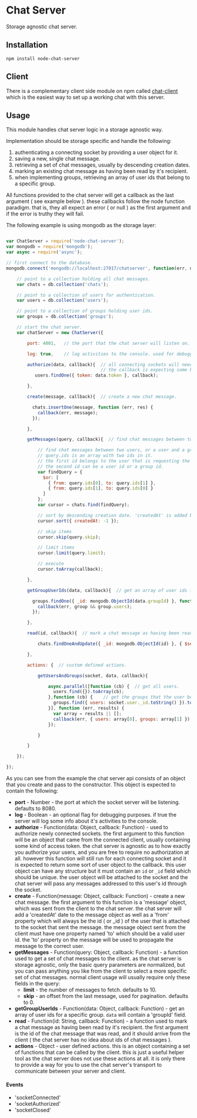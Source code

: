 # Chat Server

Storage agnostic chat server.

## Installation

```
npm install node-chat-server
```

## Client

There is a complementary client side module on npm called <a href="https://github.com/ido-ofir/chat-client">chat-client</a> which is the easiest way to set up a working chat with this server.

## Usage

This module handles chat server logic in a storage agnostic way.

Implementation should be storage specific and handle the following:

 1. authenticating a connecting socket by providing a user object for it.
 2. saving a new, single chat message.
 3. retrieving a set of chat messages, usually by descending creation dates.
 4. marking an existing chat message as having been read by it's recipient.
 5. when implementing groups, retrieving an array of user ids that belong to a specific group.

All functions provided to the chat server will get a callback as the last argument ( see example below ). these callbacks follow the node function paradigm. that is, they all expect an error ( or null ) as the first argument and if the error is truthy they will fail.

The following example is using mongodb as the storage layer:

```js

var ChatServer = require('node-chat-server');
var mongodb = require('mongodb');
var async = require('async');

// first connect to the database.
mongodb.connect('mongodb://localhost:27017/chatserver', function(err, db) {

    // point to a collection holding all chat messages.
    var chats = db.collection('chats');

    // point to a collection of users for authentication.
    var users = db.collection('users');

    // point to a collection of groups holding user ids.
    var groups = db.collection('groups');

    // start the chat server.
    var chatServer = new ChatServer({

        port: 4001,   // the port that the chat server will listen on. defaults to 8080.

        log: true,    // log activities to the console. used for debugging purposes.

        authorize(data, callback){  // all connecting sockets will need to authorize before doing anything else.
                                    // the callback is expecting some kind of user object as the second argument.
           users.findOne({ token: data.token }, callback);

        },

        create(message, callback){  // create a new chat message.

          chats.insertOne(message, function (err, res) {
            callback(err, message);
          });

        },

        getMessages(query, callback){  // find chat messages between two users, or a user and a group.

            // find chat messages between two users, or a user and a group.
            // query.ids is an array with two ids in it.
            // the first id belongs to the user that is requesting the mesasges.ng
            // the second id can be a user id or a group id.
            var findQuery = {
              $or: [
                { from: query.ids[0], to: query.ids[1] },
                { from: query.ids[1], to: query.ids[0] }
              ]
            };
            var cursor = chats.find(findQuery);

            // sort by descending creation date. 'createdAt' is added by the chat server to every message.
            cursor.sort({ createdAt: -1 });

            // skip items
            cursor.skip(query.skip);

            // limit items
            cursor.limit(query.limit);

            // execute
            cursor.toArray(callback);

        },

        getGroupUserIds(data, callback){  // get an array of user ids for a specific group.

          groups.findOne({ _id: mongodb.ObjectId(data.groupId) }, function (err, group) {
            callback(err, group && group.users);
          });

        },

        read(id, callback){  // mark a chat message as having been read by the recipient.

            chats.findOneAndUpdate({ _id: mongodb.ObjectId(id) }, { $set: { read: true }}, {}, callback);

        },

        actions: {  // custom defined actions.

            getUsersAndGroups(socket, data, callback){

                async.parallel([function (cb) {  // get all users.
                  users.find({}).toArray(cb);
                },function (cb) {    // get the groups that the user belongs to.
                  groups.find({ users: socket.user._id.toString() }).toArray(cb);
                }], function (err, results) {
                  var array = results || [];
                  callback(err, { users: array[0], groups: array[1] });
                });

            }

        }

    });

});


```

As you can see from the example the chat server api consists of an object that you create and pass to the constructor.
This object is expected to contain the following:

* **port** - Number - the port at which the socket server will be listening. defaults to 8080.
* **log** - Boolean - an optional flag for debugging purposes. if true the server will log some info about it's activities to the console.
* **authorize** - Function(data: Object, callback: Function) - used to authorize newly connected sockets. the first argument to this function will be an object that came from the connected client, usually containing some kind of access token. the chat server is agnostic as to how exactly you authorize your users, and you are free to require no authorization at all. however this function will still run for each connecting socket and it is expected to return some sort of user object to the callback. this user object can have any structure but it must contain an `id` or `_id` field which should be unique. the user object will be attached to the socket and the chat server will pass any messages addressed to this user's id through the socket.
* **create** - Function(message: Object, callback: Function) - create a new chat message. the first argument to this function is a 'message' object, which was sent from the client to the chat server. the chat server will add a 'createdAt' date to the message object as well as a 'from' property which will always be the id ( or _id ) of the user that is attached to the socket that sent the message. the message object sent from the client must have one property named 'to' which should be a valid user id. the 'to' property on the message will be used to propagate the message to the correct user.
* **getMessages** - Function(query: Object, callback: Function) - a function used to get a set of chat messages to the client. as the chat server is storage agnostic, only the basic query parameters are normalized, but you can pass anything you like from the client to select a more specific set of chat messages. normal client usage will usually require only these fields in the query:
    * **limit** - the number of messages to fetch. defaults to 10.
    * **skip** - an offset from the last message, used for pagination. defaults to 0.
* **getGroupUserIds** - Function(data: Object, callback: Function) - get an array of user ids for a specific group. `data` will contain a 'groupId' field.
* **read** - Function(id: String, callback: Function) - a function used to mark a chat message as having been read by it's recipient. the first argument is the id of the chat message that was read, and it should arrive from the client ( the chat server has no idea about ids of chat messages ).
* **actions** - Object - user defined actions. this is an object containing a set of functions that can be called by the client. this is just a useful helper tool as the chat server does not use these actions at all. it is only there to provide a way for you to use the chat server's transport to communicate between your server and client.


#### Events

* 'socketConnected'
* 'socketAuthorized'
* 'socketClosed'
